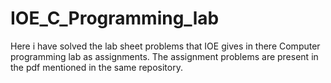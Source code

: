 # IOE_C_Programming_lab

Here i have solved the lab sheet problems that IOE gives in there Computer programming lab as assignments. The assignment problems are present in the pdf mentioned in the same repository.
